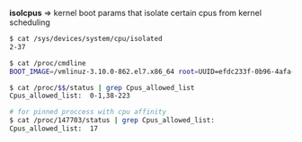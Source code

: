 **isolcpus** => kernel boot params that isolate certain cpus from kernel scheduling

```bash
$ cat /sys/devices/system/cpu/isolated
2-37

$ cat /proc/cmdline
BOOT_IMAGE=/vmlinuz-3.10.0-862.el7.x86_64 root=UUID=efdc233f-0b96-4afa-a5fe-95d6cae0fa76 ro crashkernel=auto rhgb quiet selinux=0 idle=poll isolcpus=2-37 intel_idle.max_cstate=1 nosoftlookup nohalt nmi_watchdog=0

$ cat /proc/$$/status | grep Cpus_allowed_list
Cpus_allowed_list:	0-1,38-223

# for pinned proccess with cpu affinity
$ cat /proc/147703/status | grep Cpus_allowed_list:
Cpus_allowed_list:	17
```
